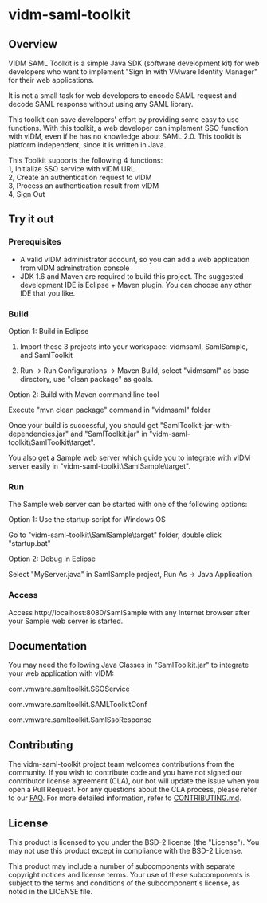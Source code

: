 
# vidm-saml-toolkit

## Overview

VIDM SAML Toolkit is a simple Java SDK (software development kit) for web developers who want to implement "Sign In with VMware Identity Manager" for their web applications. 

It is not a small task for web developers to encode SAML request and decode SAML response without using any SAML library.

This toolkit can save developers' effort by providing some easy to use functions. With this toolkit, a web developer can implement SSO function with vIDM, even if he has no knowledge about SAML 2.0. This toolkit is platform independent, since it is written in Java. 

This Toolkit supports the following 4 functions:      
1, Initialize SSO service with vIDM URL      
2, Create an authentication request to vIDM      
3, Process an authentication result from vIDM      
4, Sign Out

## Try it out

### Prerequisites

* A valid vIDM administrator account, so you can add a web application from vIDM adminstration console
* JDK 1.6 and Maven are required to build this project. The suggested development IDE is Eclipse + Maven plugin. You can choose any other IDE that you like. 

### Build

Option 1: Build in Eclipse

1. Import these 3 projects into your workspace: vidmsaml, SamlSample, and SamlToolkit

2. Run -> Run Configurations -> Maven Build, select "vidmsaml" as base directory, use "clean package" as goals. 

Option 2: Build with Maven command line tool

Execute "mvn clean package" command in "vidmsaml" folder

Once your build is successful, you should get "SamlToolkit-jar-with-dependencies.jar" and "SamlToolkit.jar" in "vidm-saml-toolkit\SamlToolkit\target". 

You also get a Sample web server which guide you to integrate with vIDM server easily in "vidm-saml-toolkit\SamlSample\target".

### Run

The Sample web server can be started with one of the following options:

Option 1: Use the startup script for Windows OS 

Go to "vidm-saml-toolkit\SamlSample\target" folder, double click "startup.bat"

Option 2: Debug in Eclipse

Select "MyServer.java" in SamlSample project, Run As -> Java Application.

### Access

Access http://localhost:8080/SamlSample with any Internet browser after your Sample web server is started.

## Documentation

You may need the following Java Classes in "SamlToolkit.jar" to integrate your web application with vIDM:

com.vmware.samltoolkit.SSOService

com.vmware.samltoolkit.SAMLToolkitConf

com.vmware.samltoolkit.SamlSsoResponse

## Contributing

The vidm-saml-toolkit project team welcomes contributions from the community. If you wish to contribute code and you have not
signed our contributor license agreement (CLA), our bot will update the issue when you open a Pull Request. For any
questions about the CLA process, please refer to our [FAQ](https://cla.vmware.com/faq). For more detailed information,
refer to [CONTRIBUTING.md](CONTRIBUTING.md).

## License

This product is licensed to you under the BSD-2 license (the "License").  You may not use this product except in compliance with the BSD-2 License.

This product may include a number of subcomponents with separate copyright notices and license terms. Your use of these subcomponents is subject to the terms and conditions of the subcomponent's license, as noted in the LICENSE file.

